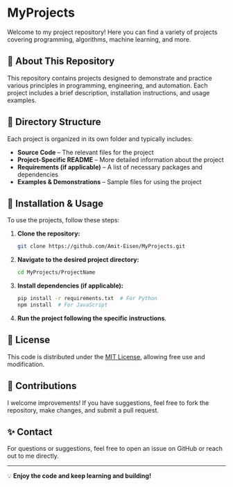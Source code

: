 # MyProjects

Welcome to my project repository! Here you can find a variety of projects covering programming, algorithms, machine learning, and more.

## 🚀 About This Repository
This repository contains projects designed to demonstrate and practice various principles in programming, engineering, and automation. Each project includes a brief description, installation instructions, and usage examples.

## 📁 Directory Structure
Each project is organized in its own folder and typically includes:
- **Source Code** – The relevant files for the project
- **Project-Specific README** – More detailed information about the project
- **Requirements (if applicable)** – A list of necessary packages and dependencies
- **Examples & Demonstrations** – Sample files for using the project

## 🔧 Installation & Usage
To use the projects, follow these steps:
1. **Clone the repository:**
   ```bash
   git clone https://github.com/Amit-Eisen/MyProjects.git
   ```
2. **Navigate to the desired project directory:**
   ```bash
   cd MyProjects/ProjectName
   ```
3. **Install dependencies (if applicable):**
   ```bash
   pip install -r requirements.txt  # For Python
   npm install  # For JavaScript
   ```
4. **Run the project following the specific instructions**.

## 📜 License
This code is distributed under the [MIT License](LICENSE), allowing free use and modification.

## 🤝 Contributions
I welcome improvements! If you have suggestions, feel free to fork the repository, make changes, and submit a pull request.

## ✨ Contact
For questions or suggestions, feel free to open an issue on GitHub or reach out to me directly.

---

💡 **Enjoy the code and keep learning and building!**
